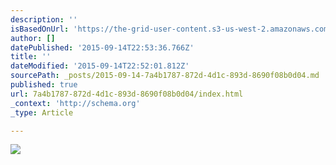 ```yaml
---
description: ''
isBasedOnUrl: 'https://the-grid-user-content.s3-us-west-2.amazonaws.com/df7dc8a4-108f-499f-9c34-511aa54c261e.jpg'
author: []
datePublished: '2015-09-14T22:53:36.766Z'
title: ''
dateModified: '2015-09-14T22:52:01.812Z'
sourcePath: _posts/2015-09-14-7a4b1787-872d-4d1c-893d-8690f08b0d04.md
published: true
url: 7a4b1787-872d-4d1c-893d-8690f08b0d04/index.html
_context: 'http://schema.org'
_type: Article

---
```

![](https://the-grid-user-content.s3-us-west-2.amazonaws.com/df7dc8a4-108f-499f-9c34-511aa54c261e.jpg)